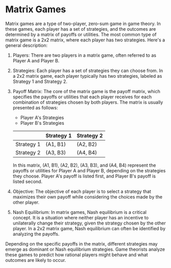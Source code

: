 # Matrix Games

Matrix games are a type of two-player, zero-sum game in game theory. In these games, each player has a set of strategies, and the outcomes are determined by a matrix of payoffs or utilities. The most common type of matrix game is a 2x2 matrix, where each player has two strategies. Here's a general description:

1. Players: There are two players in a matrix game, often referred to as Player A and Player B.

2. Strategies: Each player has a set of strategies they can choose from. In a 2x2 matrix game, each player typically has two strategies, labeled as Strategy 1 and Strategy 2.

3. Payoff Matrix: The core of the matrix game is the payoff matrix, which specifies the payoffs or utilities that each player receives for each combination of strategies chosen by both players. The matrix is usually presented as follows:

   - Player A's Strategies
   - Player B's Strategies

   |        | Strategy 1 | Strategy 2 |
   |--------|------------|------------|
   | Strategy 1 | (A1, B1) | (A2, B2) |
   | Strategy 2 | (A3, B3) | (A4, B4) |

   In this matrix, (A1, B1), (A2, B2), (A3, B3), and (A4, B4) represent the payoffs or utilities for Player A and Player B, depending on the strategies they choose. Player A's payoff is listed first, and Player B's payoff is listed second.

4. Objective: The objective of each player is to select a strategy that maximizes their own payoff while considering the choices made by the other player.

5. Nash Equilibrium: In matrix games, Nash equilibrium is a critical concept. It is a situation where neither player has an incentive to unilaterally change their strategy, given the strategy chosen by the other player. In a 2x2 matrix game, Nash equilibrium can often be identified by analyzing the payoffs.

Depending on the specific payoffs in the matrix, different strategies may emerge as dominant or Nash equilibrium strategies. Game theorists analyze these games to predict how rational players might behave and what outcomes are likely to occur.
